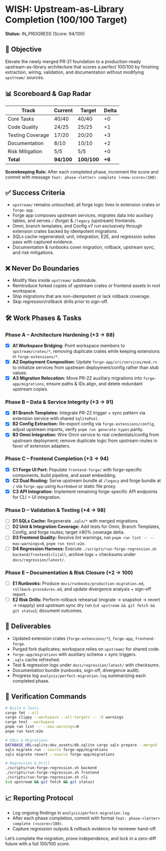 # WISH: Upstream-as-Library Completion (100/100 Target)

**Status:** IN_PROGRESS (Score: 94/100)

## 🎯 Objective
Elevate the newly merged PR-21 foundation to a production-ready upstream-as-library architecture that scores a perfect 100/100 by finishing extraction, wiring, validation, and documentation without modifying `upstream/` sources.

## 📊 Scoreboard & Gap Radar
| Track | Current | Target | Delta |
|-------|---------|--------|-------|
| Core Tasks | 40/40 | 40/40 | +0 |
| Code Quality | 24/25 | 25/25 | +1 |
| Testing Coverage | 17/20 | 20/20 | +3 |
| Documentation | 8/10 | 10/10 | +2 |
| Risk Mitigation | 5/5 | 5/5 | +0 |
| **Total** | **94/100** | **100/100** | **+6** |

**Scorekeeping Rule:** After each completed phase, increment the score and commit with message `feat: phase-<letter> complete (<new-score>/100)`.

## ✅ Success Criteria
- `upstream/` remains untouched; all forge logic lives in extension crates or `forge-app`.
- Forge app composes upstream services, migrates data into auxiliary tables, and serves `/` (forge) & `/legacy` (upstream) frontends.
- Omni, branch templates, and Config v7 run exclusively through extension crates backed by idempotent migrations.
- SQLx cache regenerated; unit, integration, E2E, and regression suites pass with captured evidence.
- Documentation & runbooks cover migration, rollback, upstream sync, and risk mitigations.

## ❌ Never Do Boundaries
- Modify files inside `upstream/` submodule.
- Reintroduce forked copies of upstream crates or frontend assets in root workspace.
- Ship migrations that are non-idempotent or lack rollback coverage.
- Skip regression/rollback drills prior to sign-off.

## 🛠️ Work Phases & Tasks

### Phase A – Architecture Hardening (+3 → 88)
- [x] **A1 Workspace Bridging:** Point workspace members to `upstream/crates/*`, removing duplicate crates while keeping extensions in `forge-extensions/*`.
- [x] **A2 Deployment Composition:** Update `forge-app/src/services/mod.rs` to initialize services from upstream deployment/config rather than stub values.
- [x] **A3 Migration Relocation:** Move PR-22 auxiliary migrations into `forge-app/migrations`, ensure paths & IDs align, and delete redundant upstream copies.

### Phase B – Data & Service Integrity (+3 → 91)
- [x] **B1 Branch Templates:** Integrate PR-22 trigger + sync pattern via extension service with shared `SqlitePool`.
- [x] **B2 Config Extraction:** Re-export config via `forge-extensions/config`, adjust upstream imports, verify `pnpm run generate-types` parity.
- [x] **B3 Omni Integration:** Wire Omni service to real credentials/config from upstream deployment; remove duplicate logic from upstream routes in favor of extension adapters.

### Phase C – Frontend Completion (+3 → 94)
- [x] **C1 Forge UI Port:** Populate `frontend-forge/` with forge-specific components, build pipeline, and asset embedding.
- [x] **C2 Dual Routing:** Serve upstream bundle at `/legacy` and forge bundle at `/` via `forge-app` using `RustEmbed` or static file proxy.
- [x] **C3 API Integration:** Implement remaining forge-specific API endpoints for CLI + UI integration.

### Phase D – Validation & Testing (+4 → 98)
- [ ] **D1 SQLx Cache:** Regenerate `.sqlx/*` with merged migrations.
- [ ] **D2 Unit & Integration Coverage:** Add tests for Omni, Branch Templates, Config, and forge routes; target ≥80% coverage delta.
- [ ] **D3 Frontend Quality:** Resolve lint warnings, run `pnpm run lint -- --max-warnings=0`, `pnpm run test:e2e`.
- [ ] **D4 Regression Harness:** Execute `./scripts/run-forge-regression.sh backend|frontend|cli|all`, archive logs + checksums under `docs/regression/latest/`.

### Phase E – Documentation & Risk Closure (+2 → 100)
- [ ] **E1 Runbooks:** Produce `docs/runbooks/production-migration.md`, `rollback-procedures.md`, and update divergence analysis + sign-off report.
- [ ] **E2 Risk Drills:** Perform rollback rehearsal (migrate → snapshot → revert → reapply) and upstream sync dry run (`cd upstream && git fetch && git status`); document outcomes.

## 📂 Deliverables
- Updated extension crates (`forge-extensions/*`), `forge-app`, `frontend-forge`.
- Purged fork duplicates; workspace relies on `upstream/` for shared code.
- `forge-app/migrations` with auxiliary schema + sync triggers.
- `.sqlx` cache refreshed.
- Test & regression logs under `docs/regression/latest/` with checksums.
- Documentation bundle (runbooks, sign-off, divergence audit).
- Progress log `analysis/perfect-migration.log` summarizing each completed phase.

## 🧪 Verification Commands
```bash
# Build & Tests
cargo fmt --all
cargo clippy --workspace --all-targets -- -D warnings
cargo test --workspace
pnpm run lint -- --max-warnings=0
pnpm run test:e2e

# SQLx & Migrations
DATABASE_URL=sqlite:dev_assets/db.sqlite cargo sqlx prepare --merged
sqlx migrate run --source forge-app/migrations
sqlx migrate revert --source forge-app/migrations

# Regression & Drill
./scripts/run-forge-regression.sh backend
./scripts/run-forge-regression.sh frontend
./scripts/run-forge-regression.sh cli
(cd upstream && git fetch && git status)
```

## 📈 Reporting Protocol
- Log ongoing findings in `analysis/perfect-migration.log`.
- After each phase completion, commit with format `feat: phase-<letter> complete (<score>/100)`.
- Capture regression outputs & rollback evidence for reviewer hand-off.

Let’s complete the migration, prove independence, and lock in a zero-diff future with a full 100/100 score.
